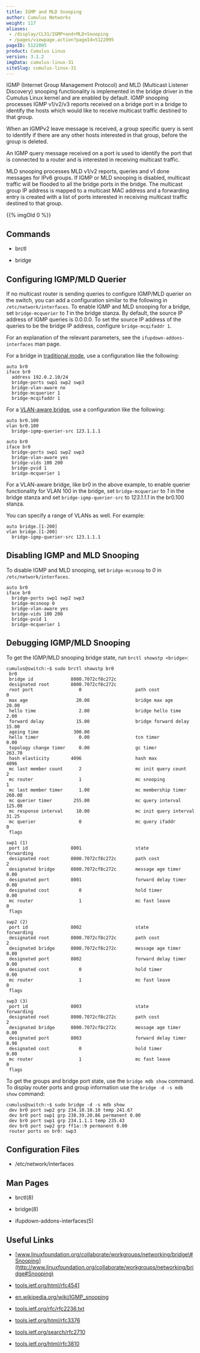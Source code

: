 ```yaml
---
title: IGMP and MLD Snooping
author: Cumulus Networks
weight: 117
aliases:
 - /display/CL31/IGMP+and+MLD+Snooping
 - /pages/viewpage.action?pageId=5122095
pageID: 5122095
product: Cumulus Linux
version: 3.1.2
imgData: cumulus-linux-31
siteSlug: cumulus-linux-31
---
```

IGMP (Internet Group Management Protocol) and MLD (Multicast Listener
Discovery) snooping functionality is implemented in the bridge driver in
the Cumulus Linux kernel and are enabled by default. IGMP snooping
processes IGMP v1/v2/v3 reports received on a bridge port in a bridge to
identify the hosts which would like to receive multicast traffic
destined to that group.

When an IGMPv2 leave message is received, a group specific query is sent
to identify if there are any other hosts interested in that group,
before the group is deleted.

An IGMP query message received on a port is used to identify the port
that is connected to a router and is interested in receiving multicast
traffic.

MLD snooping processes MLD v1/v2 reports, queries and v1 done messages
for IPv6 groups. If IGMP or MLD snooping is disabled, multicast traffic
will be flooded to all the bridge ports in the bridge. The multicast
group IP address is mapped to a multicast MAC address and a forwarding
entry is created with a list of ports interested in receiving multicast
traffic destined to that group.

{{% imgOld 0 %}}

## Commands</span>

  - brctl

  - bridge

## Configuring IGMP/MLD Querier</span>

If no multicast router is sending queries to configure IGMP/MLD querier
on the switch, you can add a configuration similar to the following in
`/etc/network/interfaces`. To enable IGMP and MLD snooping for a bridge,
set `bridge-mcquerier` to *1* in the bridge stanza. By default, the
source IP address of IGMP queries is 0.0.0.0. To set the source IP
address of the queries to be the bridge IP address, configure
`bridge-mcqifaddr 1`.

For an explanation of the relevant parameters, see the
`ifupdown-addons-interfaces` man page.

For a bridge in [traditional
mode](/version/cumulus-linux-31/Layer-1-and-Layer-2-Features/Ethernet-Bridging-VLANs/),
use a configuration like the following:

    auto br0
    iface br0
      address 192.0.2.10/24
      bridge-ports swp1 swp2 swp3
      bridge-vlan-aware no
      bridge-mcquerier 1
      bridge-mcqifaddr 1

For a [VLAN-aware
bridge](/version/cumulus-linux-31/Layer-1-and-Layer-2-Features/Ethernet-Bridging-VLANs/VLAN-aware-Bridge-Mode-for-Large-scale-Layer-2-Environments),
use a configuration like the following:

    auto br0.100
    vlan br0.100
      bridge-igmp-querier-src 123.1.1.1
     
    auto br0
    iface br0
      bridge-ports swp1 swp2 swp3
      bridge-vlan-aware yes
      bridge-vids 100 200
      bridge-pvid 1
      bridge-mcquerier 1

For a VLAN-aware bridge, like br0 in the above example, to enable
querier functionality for VLAN 100 in the bridge, set `bridge-mcquerier`
to *1* in the bridge stanza and set `bridge-igmp-querier-src` to
*123.1.1.1* in the br0.100 stanza.

You can specify a range of VLANs as well. For example:

    auto bridge.[1-200]
    vlan bridge.[1-200]
      bridge-igmp-querier-src 123.1.1.1

## Disabling IGMP and MLD Snooping</span>

<span id="src-5122095_IGMPandMLDSnooping-igmp_disable"></span>To disable
IGMP and MLD snooping, set `bridge-mcsnoop` to *0* in
`/etc/network/interfaces`.

    auto br0
    iface br0
      bridge-ports swp1 swp2 swp3
      bridge-mcsnoop 0
      bridge-vlan-aware yes
      bridge-vids 100 200
      bridge-pvid 1
      bridge-mcquerier 1

## Debugging IGMP/MLD Snooping</span>

To get the IGMP/MLD snooping bridge state, run `brctl showstp <bridge>`:

    cumulus@switch:~$ sudo brctl showstp br0
     br0
     bridge id              8000.7072cf8c272c
     designated root        8000.7072cf8c272c
     root port                 0                    path cost                  0
     max age                  20.00                 bridge max age            20.00
     hello time                2.00                 bridge hello time          2.00
     forward delay            15.00                 bridge forward delay      15.00
     ageing time             300.00
     hello timer               0.00                 tcn timer                  0.00
     topology change timer     0.00                 gc timer                 263.70
     hash elasticity        4096                    hash max                4096
     mc last member count      2                    mc init query count        2
     mc router                 1                    mc snooping                1
     mc last member timer      1.00                 mc membership timer      260.00
     mc querier timer        255.00                 mc query interval        125.00
     mc response interval     10.00                 mc init query interval    31.25
     mc querier                0                    mc query ifaddr            0
     flags
     
    swp1 (1)
     port id                8001                    state                forwarding
     designated root        8000.7072cf8c272c       path cost                  2
     designated bridge      8000.7072cf8c272c       message age timer          0.00
     designated port        8001                    forward delay timer        0.00
     designated cost           0                    hold timer                 0.00
     mc router                 1                    mc fast leave              0
     flags
     
    swp2 (2)
     port id                8002                    state                forwarding
     designated root        8000.7072cf8c272c       path cost                  2
     designated bridge      8000.7072cf8c272c       message age timer          0.00
     designated port        8002                    forward delay timer        0.00
     designated cost           0                    hold timer                 0.00
     mc router                 1                    mc fast leave              0
     flags
     
    swp3 (3)
     port id                8003                    state                forwarding
     designated root        8000.7072cf8c272c       path cost                  2
     designated bridge      8000.7072cf8c272c       message age timer          0.00
     designated port        8003                    forward delay timer        8.98
     designated cost           0                    hold timer                 0.00
     mc router                 1                    mc fast leave              0
     flags

To get the groups and bridge port state, use the `bridge mdb show`
command. To display router ports and group information use the `bridge
-d -s mdb show` command:

    cumulus@switch:~$ sudo bridge -d -s mdb show
     dev br0 port swp2 grp 234.10.10.10 temp 241.67
     dev br0 port swp1 grp 238.39.20.86 permanent 0.00
     dev br0 port swp1 grp 234.1.1.1 temp 235.43
     dev br0 port swp2 grp ff1a::9 permanent 0.00
     router ports on br0: swp3

## Configuration Files</span>

  - /etc/network/interfaces

## Man Pages</span>

  - brctl(8)

  - bridge(8)

  - ifupdown-addons-interfaces(5)

## Useful Links</span>

  - [www.linuxfoundation.org/collaborate/workgroups/networking/bridge\#Snooping](http://www.linuxfoundation.org/collaborate/workgroups/networking/bridge#Snooping)

  - [tools.ietf.org/html/rfc4541](https://tools.ietf.org/html/rfc4541)

  - [en.wikipedia.org/wiki/IGMP\_snooping](http://en.wikipedia.org/wiki/IGMP_snooping)

  - [tools.ietf.org/rfc/rfc2236.txt](http://tools.ietf.org/rfc/rfc2236.txt)

  - [tools.ietf.org/html/rfc3376](http://tools.ietf.org/html/rfc3376)

  - [tools.ietf.org/search/rfc2710](http://tools.ietf.org/search/rfc2710)

  - [tools.ietf.org/html/rfc3810](http://tools.ietf.org/html/rfc3810)

<article id="html-search-results" class="ht-content" style="display: none;">

</article>

<footer id="ht-footer">

</footer>

